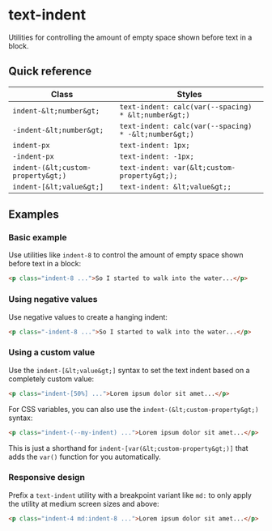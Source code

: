 # text-indent

Utilities for controlling the amount of empty space shown before text in a block.

## Quick reference

| Class              | Styles                                            |
|--------------------|---------------------------------------------------|
| `indent-&lt;number&gt;`  | `text-indent: calc(var(--spacing) * &lt;number&gt;)`    |
| `-indent-&lt;number&gt;` | `text-indent: calc(var(--spacing) * -&lt;number&gt;)`   |
| `indent-px`        | `text-indent: 1px;`                                |
| `-indent-px`       | `text-indent: -1px;`                               |
| `indent-(&lt;custom-property&gt;)` | `text-indent: var(&lt;custom-property&gt;);`   |
| `indent-[&lt;value&gt;]` | `text-indent: &lt;value&gt;;`                            |



## Examples

### Basic example

Use utilities like `indent-8` to control the amount of empty space shown before text in a block:

```html
<p class="indent-8 ...">So I started to walk into the water...</p>
```

### Using negative values

Use negative values to create a hanging indent:

```html
<p class="-indent-8 ...">So I started to walk into the water...</p>
```

### Using a custom value

Use the `indent-[&lt;value&gt;]` syntax to set the text indent based on a completely custom value:

```html
<p class="indent-[50%] ...">Lorem ipsum dolor sit amet...</p>
```

For CSS variables, you can also use the `indent-(&lt;custom-property&gt;)` syntax:

```html
<p class="indent-(--my-indent) ...">Lorem ipsum dolor sit amet...</p>
```

This is just a shorthand for `indent-[var(&lt;custom-property&gt;)]` that adds the `var()` function for you automatically.

### Responsive design

Prefix a `text-indent` utility with a breakpoint variant like `md:` to only apply the utility at medium screen sizes and above:

```html
<p class="indent-4 md:indent-8 ...">Lorem ipsum dolor sit amet...</p>
```

